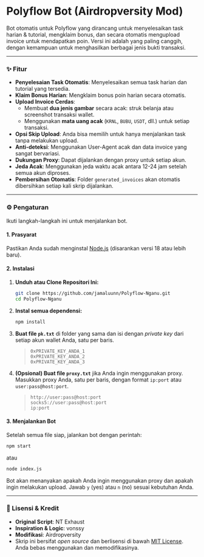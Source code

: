 # Polyflow Bot (Airdropversity Mod)

Bot otomatis untuk Polyflow yang dirancang untuk menyelesaikan task harian & tutorial, mengklaim bonus, dan secara otomatis mengupload invoice untuk mendapatkan poin. Versi ini adalah yang paling canggih, dengan kemampuan untuk menghasilkan berbagai jenis bukti transaksi.

---

### ✨ Fitur

-   **Penyelesaian Task Otomatis**: Menyelesaikan semua task harian dan tutorial yang tersedia.
-   **Klaim Bonus Harian**: Mengklaim bonus poin harian secara otomatis.
-   **Upload Invoice Cerdas**:
    -   Membuat **dua jenis gambar** secara acak: struk belanja atau screenshot transaksi wallet.
    -   Menggunakan **mata uang acak** (`KRNL`, `BUBU`, `USDT`, dll.) untuk setiap transaksi.
-   **Opsi Skip Upload**: Anda bisa memilih untuk hanya menjalankan task tanpa melakukan upload.
-   **Anti-deteksi**: Menggunakan User-Agent acak dan data invoice yang sangat bervariasi.
-   **Dukungan Proxy**: Dapat dijalankan dengan proxy untuk setiap akun.
-   **Jeda Acak**: Menggunakan jeda waktu acak antara 12-24 jam setelah semua akun diproses.
-   **Pembersihan Otomatis**: Folder `generated_invoices` akan otomatis dibersihkan setiap kali skrip dijalankan.

---

### ⚙️ Pengaturan

Ikuti langkah-langkah ini untuk menjalankan bot.

#### 1. Prasyarat
Pastikan Anda sudah menginstal [Node.js](https://nodejs.org/) (disarankan versi 18 atau lebih baru).

#### 2. Instalasi
1.  **Unduh atau Clone Repositori Ini:**
    ```bash
    git clone https://github.com/jamaluunn/Polyflow-Nganu.git
    cd Polyflow-Nganu
    ```

2.  **Instal semua dependensi:**
    ```bash
    npm install
    ```

3.  **Buat file `pk.txt`** di folder yang sama dan isi dengan *private key* dari setiap akun wallet Anda, satu per baris.
    > ```
    > 0xPRIVATE_KEY_ANDA_1
    > 0xPRIVATE_KEY_ANDA_2
    > 0xPRIVATE_KEY_ANDA_3
    > ```

4.  **(Opsional) Buat file `proxy.txt`** jika Anda ingin menggunakan proxy. Masukkan proxy Anda, satu per baris, dengan format `ip:port` atau `user:pass@host:port`.
    > ```
    > http://user:pass@host:port
    > socks5://user:pass@host:port
    > ip:port
    > ```

#### 3. Menjalankan Bot
Setelah semua file siap, jalankan bot dengan perintah:
```bash
npm start
```
atau
```bash
node index.js
```
Bot akan menanyakan apakah Anda ingin menggunakan proxy dan apakah ingin melakukan upload. Jawab `y` (yes) atau `n` (no) sesuai kebutuhan Anda.

---

### 📜 Lisensi & Kredit
-   **Original Script**: NT Exhaust
-   **Inspiration & Logic**: vonssy
-   **Modifikasi**: Airdropversity
-   Skrip ini bersifat *open source* dan berlisensi di bawah [MIT License](LICENSE). Anda bebas menggunakan dan memodifikasinya.

